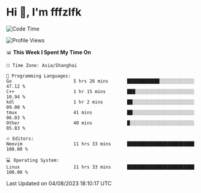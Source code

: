 # Hi 👋, I'm fffzlfk

<!--START_SECTION:waka-->
![Code Time](http://img.shields.io/badge/Code%20Time-344%20hrs%2027%20mins-blue)

![Profile Views](http://img.shields.io/badge/Profile%20Views-13-blue)

📊 **This Week I Spent My Time On** 

```text
🕑︎ Time Zone: Asia/Shanghai

💬 Programming Languages: 
Go                       5 hrs 26 mins       ████████████░░░░░░░░░░░░░   47.12 % 
C++                      1 hr 15 mins        ███░░░░░░░░░░░░░░░░░░░░░░   10.94 % 
kdl                      1 hr 2 mins         ██░░░░░░░░░░░░░░░░░░░░░░░   09.00 % 
tmux                     41 mins             ██░░░░░░░░░░░░░░░░░░░░░░░   06.03 % 
Other                    40 mins             █░░░░░░░░░░░░░░░░░░░░░░░░   05.83 % 

🔥 Editors: 
Neovim                   11 hrs 33 mins      █████████████████████████   100.00 % 

💻 Operating System: 
Linux                    11 hrs 33 mins      █████████████████████████   100.00 % 
```


 Last Updated on 04/08/2023 18:10:17 UTC
<!--END_SECTION:waka-->
